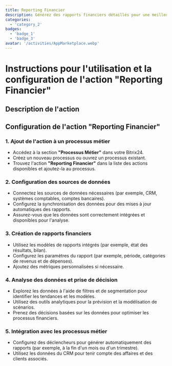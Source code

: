 ```yaml
---
title: Reporting Financier
description: Générez des rapports financiers détaillés pour une meilleure prise de décision.
categories: 
  - 'category_2'
badges: 
  - 'badge_1'
  - 'badge_3'
avatar: '/activities/AppMarketplace.webp'
---
```

# Instructions pour l'utilisation et la configuration de l'action "Reporting Financier"

## Description de l'action

## **Configuration de l'action "Reporting Financier"**

### 1. Ajout de l'action à un processus métier
- Accédez à la section **"Processus Métier"** dans votre Bitrix24.
- Créez un nouveau processus ou ouvrez un processus existant.
- Trouvez l'action **"Reporting Financier"** dans la liste des actions disponibles et ajoutez-la au processus.

### 2. Configuration des sources de données
- Connectez les sources de données nécessaires (par exemple, CRM, systèmes comptables, comptes bancaires).
- Configurez la synchronisation des données pour des mises à jour automatiques des rapports.
- Assurez-vous que les données sont correctement intégrées et disponibles pour l'analyse.

### 3. Création de rapports financiers
- Utilisez les modèles de rapports intégrés (par exemple, état des résultats, bilan).
- Configurez les paramètres du rapport (par exemple, période, catégories de revenus et de dépenses).
- Ajoutez des métriques personnalisées si nécessaire.

### 4. Analyse des données et prise de décision
- Explorez les données à l'aide de filtres et de segmentation pour identifier les tendances et les modèles.
- Utilisez des outils analytiques pour la prévision et la modélisation de scénarios.
- Prenez des décisions basées sur les données pour optimiser les processus financiers.

### 5. Intégration avec les processus métier
- Configurez des déclencheurs pour générer automatiquement des rapports (par exemple, à la fin d'un mois ou d'un trimestre).
- Utilisez les données du CRM pour tenir compte des affaires et des clients associés.